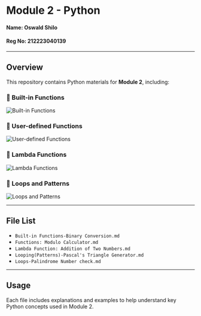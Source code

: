 # Module 2 - Python

#### **Name:** Oswald Shilo  
#### **Reg No:** 212223040139

---

## Overview
This repository contains Python materials for **Module 2**, including:

### 🔹 Built-in Functions  
![Built-in Functions](https://github.com/user-attachments/assets/7185e40c-c887-4c2e-b6ca-dd8d014fd9d2)

### 🔹 User-defined Functions  
![User-defined Functions](https://github.com/user-attachments/assets/9fcd4a42-4834-4cb3-aee0-ed7f47854d3c)

### 🔹 Lambda Functions  
![Lambda Functions](https://github.com/user-attachments/assets/a1d8501e-9f69-49ff-88a8-d408251e23b1)

### 🔹 Loops and Patterns  
![Loops and Patterns](https://github.com/user-attachments/assets/fb905919-98b1-4fc8-93f0-b5a2cc1e0998)

---

## File List
- `Built-in Functions-Binary Conversion.md`
- `Functions: Modulo Calculator.md`
- `Lambda Function: Addition of Two Numbers.md`
- `Looping(Patterns)-Pascal's Triangle Generator.md`
- `Loops-Palindrome Number check.md`

---

## Usage
Each file includes explanations and examples to help understand key Python concepts used in Module 2.
